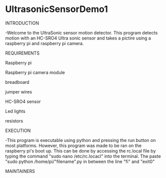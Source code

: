 # UltrasonicSensorDemo1

INTRODUCTION

-Welcome to the UltraSonic sensor motion detector. This program detects motion with an HC-SRO4 Ultra sonic sensor and takes a pictire using a raspberry pi and raspberry pi camera.

REQUIREMENTS

Raspberry pi

Raspberry pi camera module

breadboard

jumper wires

HC-SRO4 sensor

Led lights

resistors

EXECUTION

-This program is executable using python and pressing the run button on most platforms. However, this program was made to be ran on the raspberry pi's boot up. This can be done by accessing the rc.local file by typing the command "sudo nano /etc/rc.locacl" into the terminal. The paste "sudo python /home/pi/"filename".py in between the line "fi" and "exit0"

MAINTAINERS

